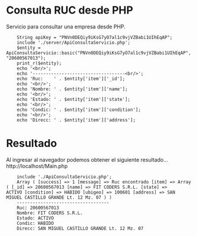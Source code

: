 # Consulta RUC desde PHP
Servicio para consultar una empresa desde PHP.

        String apiKey = "PNVn0DEQiy9iKsG7yO7al1c9vjVZBabi1UIhEqAP";
        include './server/ApiConsultaServicio.php';
        $entity = ApiConsultaServicio::basic("PNVn0DEQiy9iKsG7yO7al1c9vjVZBabi1UIhEqAP", "20600567013");
        print_r($entity);
        echo '<br/>';
        echo '-----------------------------------<br/>';
        echo 'Ruc:    ' . $entity['item']['_id'];
        echo '<br/>';
        echo 'Nombre: ' . $entity['item']['name'];
        echo '<br/>';
        echo 'Estado: ' . $entity['item']['state'];
        echo '<br/>';
        echo 'Condic: ' . $entity['item']['condition'];
        echo '<br/>';
        echo 'Direcc: ' . $entity['item']['address'];
        
# Resultado
Al ingresar al navegador podemos obtener el siguiente resultado...
http://localhost/Main.php

        include './ApiConsultaServicio.php';
        Array ( [success] => 1 [message] => Ruc encontrado [item] => Array ( [_id] => 20600567013 [name] => FIT CODERS S.R.L. [state] =>                    ACTIVO [condition] => HABIDO [ubigeo] => 100601 [address] => SAN MIGUEL CASTILLO GRANDE Lt. 12 Mz. 07 ) ) 
        -----------------------------------
        Ruc: 20600567013
        Nombre: FIT CODERS S.R.L.
        Estado: ACTIVO
        Condic: HABIDO
        Direcc: SAN MIGUEL CASTILLO GRANDE Lt. 12 Mz. 07
  
